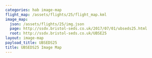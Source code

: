```yaml
---
categories: hab image-map
flight_map: /assets/flights/25/flight_map.kml
image_map:
  json: /assets/flights/25/img.json
  page: http://ssdv.bristol-seds.co.uk/2017/07/01/ubseds25.html
  root: http://ssdv.bristol-seds.co.uk/UBSE25
layout: image-map
payload_title: UBSEDS25
title: UBSEDS25 Image Map
---
```

